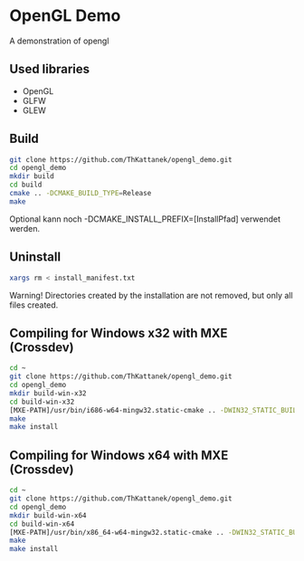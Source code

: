 # OpenGL Demo
A demonstration of opengl

## Used libraries
* OpenGL
* GLFW
* GLEW

## Build
```bash
git clone https://github.com/ThKattanek/opengl_demo.git
cd opengl_demo
mkdir build
cd build
cmake .. -DCMAKE_BUILD_TYPE=Release
make

```
Optional kann noch -DCMAKE_INSTALL_PREFIX=[InstallPfad] verwendet werden.

## Uninstall
```bash
xargs rm < install_manifest.txt
```
Warning! Directories created by the installation are not removed, but only all files created.

## Compiling for Windows x32 with MXE (Crossdev)
```bash
cd ~
git clone https://github.com/ThKattanek/opengl_demo.git
cd opengl_demo
mkdir build-win-x32
cd build-win-x32
[MXE-PATH]/usr/bin/i686-w64-mingw32.static-cmake .. -DWIN32_STATIC_BUILD=TRUE -DCMAKE_INSTALL_PREFIX=../install-win-x32
make
make install
```
## Compiling for Windows x64 with MXE (Crossdev)
```bash
cd ~
git clone https://github.com/ThKattanek/opengl_demo.git
cd opengl_demo
mkdir build-win-x64
cd build-win-x64
[MXE-PATH]/usr/bin/x86_64-w64-mingw32.static-cmake .. -DWIN32_STATIC_BUILD=TRUE -DCMAKE_INSTALL_PREFIX=../install-win-x64
make
make install
```